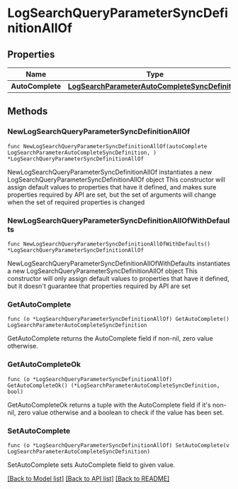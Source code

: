 # LogSearchQueryParameterSyncDefinitionAllOf

## Properties

Name | Type | Description | Notes
------------ | ------------- | ------------- | -------------
**AutoComplete** | [**LogSearchParameterAutoCompleteSyncDefinition**](LogSearchParameterAutoCompleteSyncDefinition.md) |  | 

## Methods

### NewLogSearchQueryParameterSyncDefinitionAllOf

`func NewLogSearchQueryParameterSyncDefinitionAllOf(autoComplete LogSearchParameterAutoCompleteSyncDefinition, ) *LogSearchQueryParameterSyncDefinitionAllOf`

NewLogSearchQueryParameterSyncDefinitionAllOf instantiates a new LogSearchQueryParameterSyncDefinitionAllOf object
This constructor will assign default values to properties that have it defined,
and makes sure properties required by API are set, but the set of arguments
will change when the set of required properties is changed

### NewLogSearchQueryParameterSyncDefinitionAllOfWithDefaults

`func NewLogSearchQueryParameterSyncDefinitionAllOfWithDefaults() *LogSearchQueryParameterSyncDefinitionAllOf`

NewLogSearchQueryParameterSyncDefinitionAllOfWithDefaults instantiates a new LogSearchQueryParameterSyncDefinitionAllOf object
This constructor will only assign default values to properties that have it defined,
but it doesn't guarantee that properties required by API are set

### GetAutoComplete

`func (o *LogSearchQueryParameterSyncDefinitionAllOf) GetAutoComplete() LogSearchParameterAutoCompleteSyncDefinition`

GetAutoComplete returns the AutoComplete field if non-nil, zero value otherwise.

### GetAutoCompleteOk

`func (o *LogSearchQueryParameterSyncDefinitionAllOf) GetAutoCompleteOk() (*LogSearchParameterAutoCompleteSyncDefinition, bool)`

GetAutoCompleteOk returns a tuple with the AutoComplete field if it's non-nil, zero value otherwise
and a boolean to check if the value has been set.

### SetAutoComplete

`func (o *LogSearchQueryParameterSyncDefinitionAllOf) SetAutoComplete(v LogSearchParameterAutoCompleteSyncDefinition)`

SetAutoComplete sets AutoComplete field to given value.



[[Back to Model list]](../README.md#documentation-for-models) [[Back to API list]](../README.md#documentation-for-api-endpoints) [[Back to README]](../README.md)


